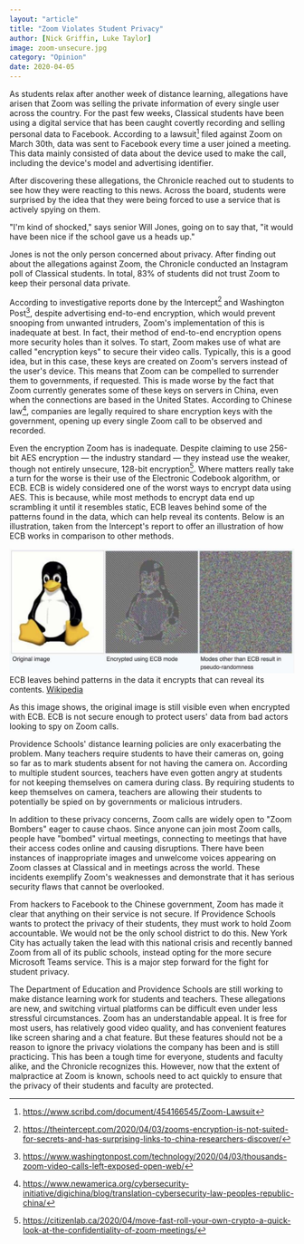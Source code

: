 ```yaml
---
layout: "article"
title: "Zoom Violates Student Privacy"
author: [Nick Griffin, Luke Taylor]
image: zoom-unsecure.jpg
category: "Opinion"
date: 2020-04-05
---
```

As students relax after another week of distance learning, allegations have arisen that Zoom was selling the private information of every single user across the country. For the past few weeks, Classical students have been using a digital service that has been caught covertly recording and selling personal data to Facebook. According to a lawsuit[^1] filed against Zoom on March 30th, data was sent to Facebook every time a user joined a meeting. This data mainly consisted of data about the device used to make the call, including the device's model and advertising identifier.

After discovering these allegations, the Chronicle reached out to students to see how they were reacting to this news. Across the board, students were surprised by the idea that they were being forced to use a service that is actively spying on them.

"I'm kind of shocked," says senior Will Jones, going on to say that, "it would have been nice if the school gave us a heads up."

Jones is not the only person concerned about privacy. After finding out about the allegations against Zoom, the Chronicle conducted an Instagram poll of Classical students. In total, 83% of students did not trust Zoom to keep their personal data private.

According to investigative reports done by the Intercept[^2] and Washington Post[^3], despite advertising end-to-end encryption, which would prevent snooping from unwanted intruders, Zoom's implementation of this is inadequate at best. In fact, their method of end-to-end encryption opens more security holes than it solves. To start, Zoom makes use of what are called "encryption keys" to secure their video calls. Typically, this is a good idea, but in this case, these keys are created on Zoom's servers instead of the user's device. This means that Zoom can be compelled to surrender them to governments, if requested. This is made worse by the fact that Zoom currently generates some of these keys on servers in China, even when the connections are based in the United States. According to Chinese law[^4], companies are legally required to share encryption keys with the government, opening up every single Zoom call to be observed and recorded.

Even the encryption Zoom has is inadequate. Despite claiming to use 256-bit AES encryption — the industry standard — they instead use the weaker, though not entirely unsecure, 128-bit encryption[^5]. Where matters really take a turn for the worse is their use of the Electronic Codebook algorithm, or ECB. ECB is widely considered one of the worst ways to encrypt data using AES. This is because, while most methods to encrypt data end up scrambling it until it resembles static, ECB leaves behind some of the patterns found in the data, which can help reveal its contents. Below is an illustration, taken from the Intercept's report to offer an illustration of how ECB works in comparison to other methods.

<img src="/assets/images/penguin_illustration.jpg" />
<span>ECB leaves behind patterns in the data it encrypts that can reveal its contents. <a href="https://en.wikipedia.org/wiki/Block_cipher_mode_of_operation#Electronic_Codebook_(ECB)">Wikipedia</a></span>

As this image shows, the original image is still visible even when encrypted with ECB. ECB is not secure enough to protect users' data from bad actors looking to spy on Zoom calls.

Providence Schools' distance learning policies are only exacerbating the problem. Many teachers require students to have their cameras on, going so far as to mark students absent for not having the camera on. According to multiple student sources, teachers have even gotten angry at students for not keeping themselves on camera during class. By requiring students to keep themselves on camera, teachers are allowing their students to potentially be spied on by governments or malicious intruders.

In addition to these privacy concerns, Zoom calls are widely open to "Zoom Bombers" eager to cause chaos. Since anyone can join most Zoom calls, people have "bombed" virtual meetings, connecting to meetings that have their access codes online and causing disruptions. There have been instances of inappropriate images and unwelcome voices appearing on Zoom classes at Classical and in meetings across the world. These incidents exemplify Zoom's weaknesses and demonstrate that it has serious security flaws that cannot be overlooked.

From hackers to Facebook to the Chinese government, Zoom has made it clear that anything on their service is not secure. If Providence Schools wants to protect the privacy of their students, they must work to hold Zoom accountable. We would not be the only school district to do this. New York City has actually taken the lead with this national crisis and recently banned Zoom from all of its public schools, instead opting for the more secure Microsoft Teams service. This is a major step forward for the fight for student privacy.

The Department of Education and Providence Schools are still working to make distance learning work for students and teachers. These allegations are new, and switching virtual platforms can be difficult even under less stressful circumstances. Zoom has an understandable appeal. It is free for most users, has relatively good video quality, and has convenient features like screen sharing and a chat feature. But these features should not be a reason to ignore the privacy violations the company has been and is still practicing. This has been a tough time for everyone, students and faculty alike, and the Chronicle recognizes this. However, now that the extent of malpractice at Zoom is known, schools need to act quickly to ensure that the privacy of their students and faculty are protected.


[^1]: https://www.scribd.com/document/454166545/Zoom-Lawsuit
[^2]: https://theintercept.com/2020/04/03/zooms-encryption-is-not-suited-for-secrets-and-has-surprising-links-to-china-researchers-discover/
[^3]: https://www.washingtonpost.com/technology/2020/04/03/thousands-zoom-video-calls-left-exposed-open-web/
[^4]: https://www.newamerica.org/cybersecurity-initiative/digichina/blog/translation-cybersecurity-law-peoples-republic-china/
[^5]: https://citizenlab.ca/2020/04/move-fast-roll-your-own-crypto-a-quick-look-at-the-confidentiality-of-zoom-meetings/
